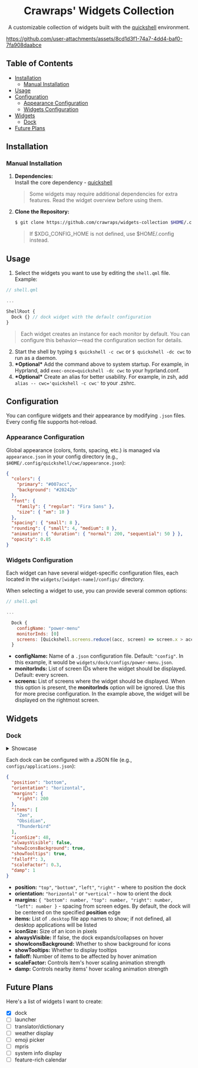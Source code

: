 
<h1 align=center>Crawraps' Widgets Collection</h1>

<div align=center>
  
A customizable collection of widgets built with the [quickshell](https://quickshell.outfoxxed.me/) environment.

</div>

https://github.com/user-attachments/assets/8cd1d3f1-74a7-4dd4-baf0-7fa908daabce

## Table of Contents

- [Installation](#installation)
  - [Manual Installation](#manual-installation)
- [Usage](#usage)
- [Configuration](#configuration)
  - [Appearance Configuration](#appearance-configuration)
  - [Widgets Configuration](#widgets-configuration)
- [Widgets](#widgets)
  - [Dock](#dock)
- [Future Plans](#future-plans)

## Installation

### Manual Installation

1. **Dependencies:**  
   Install the core dependency - [quickshell](https://quickshell.outfoxxed.me/docs/guide/install-setup/)

   > Some widgets may require additional dependencies for extra features. Read the widget overview before using them.

2. **Clone the Repository:**
   ```sh
   $ git clone https://github.com/crawraps/widgets-collection $HOME/.config/quickshell/cwc
   ```

   > If $XDG_CONFIG_HOME is not defined, use $HOME/.config instead.

## Usage

1. Select the widgets you want to use by editing the `shell.qml` file. Example:
```qml
// shell.qml

...

ShellRoot {
  Dock {} // dock widget with the default configuration
}
```

> Each widget creates an instance for each monitor by default. You can configure this behavior—read the configuration section for details.

2. Start the shell by typing `$ quickshell -c cwc` or `$ quickshell -dc cwc` to run as a daemon.
3. **\*Optional\*** Add the command above to system startup. For example, in Hyprland, add `exec-once=quickshell -dc cwc` to your hyprland.conf.
4. **\*Optional\*** Create an alias for better usability. For example, in zsh, add `alias -- cwc='quickshell -c cwc'` to your .zshrc.

## Configuration

You can configure widgets and their appearance by modifying `.json` files. Every config file supports hot-reload.

### Appearance Configuration

Global appearance (colors, fonts, spacing, etc.) is managed via `appearance.json` in your config directory (e.g., `$HOME/.config/quickshell/cwc/appearance.json`):

```json
{
  "colors": {
    "primary": "#007acc",
    "background": "#20242b"
  },
  "font": {
    "family": { "regular": "Fira Sans" },
    "size": { "xm": 10 }
  },
  "spacing": { "small": 8 },
  "rounding": { "small": 4, "medium": 8 },
  "animation": { "duration": { "normal": 200, "sequential": 50 } },
  "opacity": 0.85
}
```

### Widgets Configuration

Each widget can have several widget-specific configuration files, each located in the `widgets/[widget-name]/configs/` directory.

When selecting a widget to use, you can provide several common options:

```qml
// shell.qml

...

  Dock {
    configName: "power-menu"
    monitorInds: [0]
    screens: [Quickshell.screens.reduce((acc, screen) => screen.x > acc.x ? screen : acc, { x: -Infinity })]
  }
```

- **configName:** Name of a `.json` configuration file. Default: `"config"`. In this example, it would be `widgets/dock/configs/power-menu.json`.
- **monitorInds:** List of screen IDs where the widget should be displayed. Default: every screen.
- **screens:** List of screens where the widget should be displayed. When this option is present, the **monitorInds** option will be ignored. Use this for more precise configuration. In the example above, the widget will be displayed on the rightmost screen.

## Widgets

### Dock

<details>
<summary>Showcase</summary>
  
https://github.com/user-attachments/assets/9c57d09c-0931-4146-995b-eb85c1595df5

https://github.com/user-attachments/assets/5544e0da-eee4-4849-af37-8fa03f177b61
</details>

Each dock can be configured with a JSON file (e.g., `configs/applications.json`):

```json
{
  "position": "bottom",
  "orientation": "horizontal",
  "margins": {
    "right": 200
  },
  "items": [
    "Zen",
    "Obsidian",
    "Thunderbird"
  ],
  "iconSize": 48,
  "alwaysVisible": false,
  "showIconsBackground": true,
  "showTooltips": true,
  "falloff": 3,
  "scaleFactor": 0.3,
  "damp": 1
}
```

- **position:** `"top"`, `"bottom"`, `"left"`, `"right"` - where to position the dock
- **orientation:** `"horizontal"` or `"vertical"` - how to orient the dock
- **margins:** `{ "bottom": number, "top": number, "right": number, "left": number }` - spacing from screen edges. By default, the dock will be centered on the specified **position** edge
- **items:** List of `.desktop` file app names to show; if not defined, all desktop applications will be listed
- **iconSize:** Size of an icon in pixels 
- **alwaysVisible:** If false, the dock expands/collapses on hover
- **showIconsBackground:** Whether to show background for icons
- **showTooltips:** Whether to display tooltips
- **falloff:** Number of items to be affected by hover animation
- **scaleFactor:** Controls item's hover scaling animation strength
- **damp:** Controls nearby items' hover scaling animation strength

## Future Plans

Here's a list of widgets I want to create:

- [x] dock
- [ ] launcher
- [ ] translator/dictionary
- [ ] weather display
- [ ] emoji picker
- [ ] mpris
- [ ] system info display
- [ ] feature-rich calendar
